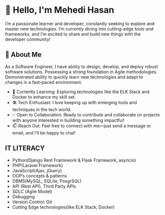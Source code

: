 # 👋 Hello, I'm Mehedi Hasan
I’m a passionate learner and developer, constantly seeking to explore and master new technologies. I’m currently diving into cutting-edge tools and frameworks, and I’m excited to share and build new things with the developer community!

## 🚀 About Me
As a Software Engineer, I have ability to design, develop, and deploy robust software solutions. Possessing a strong foundation in Agile methodologies. Demonstrated ability to quickly learn new technologies and adapt to changes in a fast-paced environment.

- 🌱 Currently Learning: Exploring technologies like the ELK Stack and Docker to enhance my skill set.
- 🛠️ Tech Enthusiast: I love keeping up with emerging tools and techniques in the tech world.
- 💡 Open to Collaboration: Ready to contribute and collaborate on projects with anyone interested in building something impactful!
- 📫 Reach Out: Feel free to connect with me—just send a message or email, and I'll be happy to chat!

## IT LITERACY
* Python(Django Rest Framework & Flask Framework, asyncio)
* PHP(Laravel Framework)
* JavaScript(Ajax, jQuery)
* OOP’s concepts & patterns
* DBMS(MySQL, SQLite, PosgrSQL)
* API (Rest API), Third Party APIs
* SDLC (Agile Model)
* Debugging
* Version Control: Git
* Cutting Edge technologies(like ELK Stack, Docker)
<!---
mehedishovon01/mehedishovon01 is a ✨ special ✨ repository because its `README.md` (this file) appears on your GitHub profile.
You can click the Preview link to take a look at your changes.
--->

